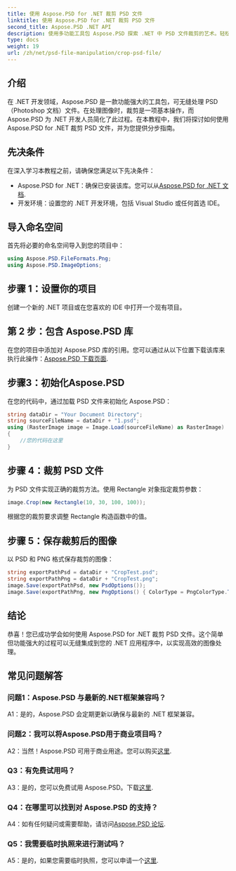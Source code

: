 ```yaml
---
title: 使用 Aspose.PSD for .NET 裁剪 PSD 文件
linktitle: 使用 Aspose.PSD for .NET 裁剪 PSD 文件
second_title: Aspose.PSD .NET API
description: 使用多功能工具包 Aspose.PSD 探索 .NET 中 PSD 文件裁剪的艺术。轻松提升您的图像处理能力。
type: docs
weight: 19
url: /zh/net/psd-file-manipulation/crop-psd-file/
---
```

## 介绍
在 .NET 开发领域，Aspose.PSD 是一款功能强大的工具包，可无缝处理 PSD（Photoshop 文档）文件。在处理图像时，裁剪是一项基本操作，而 Aspose.PSD 为 .NET 开发人员简化了此过程。在本教程中，我们将探讨如何使用 Aspose.PSD for .NET 裁剪 PSD 文件，并为您提供分步指南。
## 先决条件
在深入学习本教程之前，请确保您满足以下先决条件：
-  Aspose.PSD for .NET：确保已安装该库。您可以从[Aspose.PSD for .NET 文档](https://reference.aspose.com/psd/net/).
- 开发环境：设置您的 .NET 开发环境，包括 Visual Studio 或任何首选 IDE。
## 导入命名空间
首先将必要的命名空间导入到您的项目中：
```csharp
using Aspose.PSD.FileFormats.Png;
using Aspose.PSD.ImageOptions;
```
## 步骤 1：设置你的项目
创建一个新的 .NET 项目或在您喜欢的 IDE 中打开一个现有项目。
## 第 2 步：包含 Aspose.PSD 库
在您的项目中添加对 Aspose.PSD 库的引用。您可以通过从以下位置下载该库来执行此操作：[Aspose.PSD 下载页面](https://releases.aspose.com/psd/net/).
## 步骤3：初始化Aspose.PSD
在您的代码中，通过加载 PSD 文件来初始化 Aspose.PSD：
```csharp
string dataDir = "Your Document Directory";
string sourceFileName = dataDir + "1.psd";
using (RasterImage image = Image.Load(sourceFileName) as RasterImage)
{
    //您的代码在这里
}
```
## 步骤 4：裁剪 PSD 文件
为 PSD 文件实现正确的裁剪方法。使用 Rectangle 对象指定裁剪参数：
```csharp
image.Crop(new Rectangle(10, 30, 100, 100));
```
根据您的裁剪要求调整 Rectangle 构造函数中的值。
## 步骤 5：保存裁剪后的图像
以 PSD 和 PNG 格式保存裁剪的图像：
```csharp
string exportPathPsd = dataDir + "CropTest.psd";
string exportPathPng = dataDir + "CropTest.png";
image.Save(exportPathPsd, new PsdOptions());
image.Save(exportPathPng, new PngOptions() { ColorType = PngColorType.TruecolorWithAlpha });
```
## 结论

恭喜！您已成功学会如何使用 Aspose.PSD for .NET 裁剪 PSD 文件。这个简单但功能强大的过程可以无缝集成到您的 .NET 应用程序中，以实现高效的图像处理。

## 常见问题解答

### 问题1：Aspose.PSD 与最新的.NET框架兼容吗？

A1：是的，Aspose.PSD 会定期更新以确保与最新的 .NET 框架兼容。

### 问题2：我可以将Aspose.PSD用于商业项目吗？

 A2：当然！Aspose.PSD 可用于商业用途。您可以购买[这里](https://purchase.aspose.com/buy).

### Q3：有免费试用吗？

A3：是的，您可以免费试用 Aspose.PSD。下载[这里](https://releases.aspose.com/).

### Q4：在哪里可以找到对 Aspose.PSD 的支持？

 A4：如有任何疑问或需要帮助，请访问[Aspose.PSD 论坛](https://forum.aspose.com/c/psd/34).

### Q5：我需要临时执照来进行测试吗？

 A5：是的，如果您需要临时执照，您可以申请一个[这里](https://purchase.aspose.com/temporary-license/).